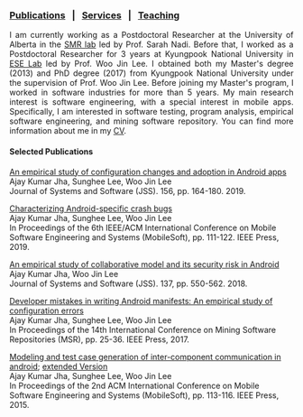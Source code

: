 
### [Publications](publications.md) &nbsp;&nbsp;|&nbsp;&nbsp; [Services](services.md) &nbsp;&nbsp;|&nbsp;&nbsp; [Teaching](teaching.md)
<div style="text-align: justify"> I am currently working as a Postdoctoral Researcher at the University of Alberta in the
 <a href="https://sarahnadi.org/smr/" target="_blank">SMR lab</a> led by Prof. Sarah Nadi. Before that, I worked as a 
 Postdoctoral Researcher for 3 years at Kyungpook National University in <a href="http://selab.knu.ac.kr/dokuwiki/doku.php" target="_blank">ESE Lab</a> 
 led by Prof. Woo Jin Lee. I obtained both my Master's degree (2013) and PhD degree (2017) from Kyungpook National University 
 under the supervision of Prof. Woo Jin Lee. Before joining my Master's program, I worked in software industries for more than 5 years.
 My main research interest is software engineering, with a special interest in mobile apps. 
 Specifically, I am interested in software testing, program analysis, empirical software engineering, and mining software repository. 
 You can find more information about me in my <a href="doc/CV_Ajay.pdf" target="_blank">CV</a>.</div>
 
 
 <h4>Selected Publications</h4>
 
 <a href="papers/jss19.pdf" target="_blank">An empirical study of configuration changes and adoption in Android apps</a>
 <br>Ajay Kumar Jha, Sunghee Lee, Woo Jin Lee
 <br>Journal of Systems and Software (JSS). 156, pp. 164-180. 2019.
 
 <a href="papers/mobilesoft19.pdf" target="_blank">Characterizing Android-specific crash bugs</a>
 <br>Ajay Kumar Jha, Sunghee Lee, Woo Jin Lee
 <br>In Proceedings of the 6th IEEE/ACM International Conference on Mobile Software Engineering and Systems (MobileSoft), pp. 111-122. IEEE Press, 2019.
 
 <a href="papers/jss18.pdf" target="_blank">An empirical study of collaborative model and its security risk in Android</a>
 <br>Ajay Kumar Jha, Woo Jin Lee
 <br>Journal of Systems and Software (JSS). 137, pp. 550-562. 2018.
 
 <a href="papers/msr17.pdf" target="_blank">Developer mistakes in writing Android manifests: An empirical study of configuration errors</a>
 <br>Ajay Kumar Jha, Sunghee Lee, Woo Jin Lee
 <br>In Proceedings of the 14th International Conference on Mining Software Repositories (MSR), pp. 25-36. IEEE Press, 2017.
 
 <a href="papers/mobilesoft15.pdf" target="_blank">Modeling and test case generation of inter-component communication in android</a>; <a href="papers/mobilesoft15ext.pdf" target="_blank">extended Version</a>
 <br>Ajay Kumar Jha, Sunghee Lee, Woo Jin Lee
 <br>In Proceedings of the 2nd ACM International Conference on Mobile Software Engineering and Systems (MobileSoft), pp. 113-116. IEEE Press, 2015.
 
 
 

